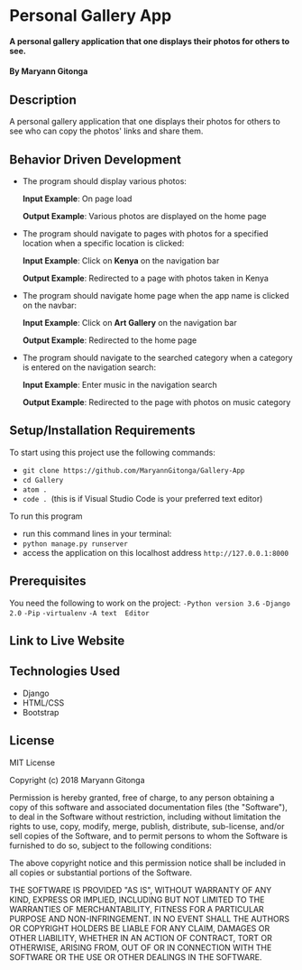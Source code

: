 # Personal Gallery App
#### A personal gallery application that one displays their photos for others to see.
#### By **Maryann Gitonga**
## Description
A personal gallery application that one displays their photos for others to see who can copy the photos' links and share them.
## Behavior Driven Development
* The program should display various photos:

     **Input Example**: On page load

     **Output Example**: Various photos are displayed on the home page

* The program should navigate to pages with photos for a specified location when a specific location is clicked:

     **Input Example**: Click on **Kenya** on the navigation bar

     **Output Example**: Redirected to a page with photos taken in Kenya

* The program should navigate home page when the app name is clicked on the navbar:

     **Input Example**: Click on **Art Gallery** on the navigation bar

     **Output Example**: Redirected to the home page

* The program should navigate to the searched category when a category is entered on the navigation search:

    **Input Example**: Enter music in the navigation search

    **Output Example**: Redirected to the page with photos on music category

## Setup/Installation Requirements
To start using this project use the following commands:

* `git clone https://github.com/MaryannGitonga/Gallery-App`
* `cd Gallery`
* `atom .`
* `code . `(this is if Visual Studio Code is your preferred text editor)

To run this program
* run this command lines in your terminal:
* `python manage.py runserver`
* access the application on this localhost address `http://127.0.0.1:8000`

## Prerequisites
You need the following to work on the project:
`-Python version 3.6`
`-Django 2.0`
`-Pip`
`-virtualenv`
`-A text  Editor`
## Link to Live Website


## Technologies Used
* Django
* HTML/CSS
* Bootstrap

## License
MIT License

Copyright (c) 2018 Maryann Gitonga

Permission is hereby granted, free of charge, to any person obtaining a copy of this software and associated documentation files (the "Software"), to deal in the Software without restriction, including without limitation the rights to use, copy, modify, merge, publish, distribute, sub-license, and/or sell copies of the Software, and to permit persons to whom the Software is furnished to do so, subject to the following conditions:

The above copyright notice and this permission notice shall be included in all copies or substantial portions of the Software.

THE SOFTWARE IS PROVIDED "AS IS", WITHOUT WARRANTY OF ANY KIND, EXPRESS OR IMPLIED, INCLUDING BUT NOT LIMITED TO THE WARRANTIES OF MERCHANTABILITY, FITNESS FOR A PARTICULAR PURPOSE AND NON-INFRINGEMENT. IN NO EVENT SHALL THE AUTHORS OR COPYRIGHT HOLDERS BE LIABLE FOR ANY CLAIM, DAMAGES OR OTHER LIABILITY, WHETHER IN AN ACTION OF CONTRACT, TORT OR OTHERWISE, ARISING FROM, OUT OF OR IN CONNECTION WITH THE SOFTWARE OR THE USE OR OTHER DEALINGS IN THE SOFTWARE.
